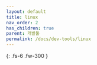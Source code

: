 ```yaml
---
layout: default
title: linux
nav_order: 2
has_children: true
parent: 개발툴
permalink: /docs/dev-tools/linux
---
```


{: .fs-6 .fw-300 }
